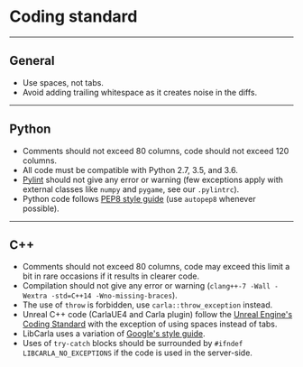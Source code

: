 # Coding standard

-------
## General

  * Use spaces, not tabs.
  * Avoid adding trailing whitespace as it creates noise in the diffs.

-------
## Python

  * Comments should not exceed 80 columns, code should not exceed 120 columns.
  * All code must be compatible with Python 2.7, 3.5, and 3.6.
  * [Pylint][pylintlink] should not give any error or warning (few exceptions
    apply with external classes like `numpy` and `pygame`, see our `.pylintrc`).
  * Python code follows [PEP8 style guide][pep8link] (use `autopep8` whenever
    possible).

[pylintlink]: https://www.pylint.org/
[pep8link]: https://www.python.org/dev/peps/pep-0008/

-------
## C++

  * Comments should not exceed 80 columns, code may exceed this limit a bit in
    rare occasions if it results in clearer code.
  * Compilation should not give any error or warning
    (`clang++-7 -Wall -Wextra -std=C++14 -Wno-missing-braces`).
  * The use of `throw` is forbidden, use `carla::throw_exception` instead.
  * Unreal C++ code (CarlaUE4 and Carla plugin) follow the
    [Unreal Engine's Coding Standard][ue4link] with the exception of using
    spaces instead of tabs.
  * LibCarla uses a variation of [Google's style guide][googlelink].
  * Uses of `try-catch` blocks should be surrounded by
    `#ifndef LIBCARLA_NO_EXCEPTIONS` if the code is used in the server-side.

[ue4link]: https://docs.unrealengine.com/latest/INT/Programming/Development/CodingStandard/
[googlelink]: https://google.github.io/styleguide/cppguide.html
